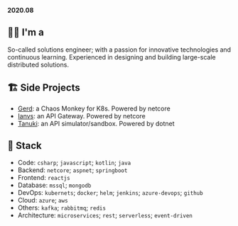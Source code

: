 **2020.08**
## 👨‍💻 I'm a 
So-called solutions engineer; with a passion for innovative technologies and continuous learning. Experienced in designing and building large-scale distributed solutions.

## 🏗 Side Projects
- [Gerd](https://github.com/onyx-ws/gerd): a Chaos Monkey for K8s. Powered by netcore
- [Ianvs](https://github.com/onyx-ws/ianvs): an API Gateway. Powered by netcore
- [Tanuki](https://github.com/onyx-ws/tanuki): an API simulator/sandbox. Powered by dotnet

## 🥞 Stack
* Code: `csharp`; `javascript`; `kotlin`; `java`
* Backend: `netcore`; `aspnet`; `springboot`
* Frontend: `reactjs`
* Database: `mssql`; `mongodb`
* DevOps: `kubernets`; `docker`; `helm`; `jenkins`; `azure-devops`; `github`
* Cloud: `azure`; `aws`
* Others: `kafka`; `rabbitmq`; `redis`
* Architecture: `microservices`; `rest`; `serverless`; `event-driven`
<!--
**mohammad-shaddad/mohammad-shaddad** is a ✨ _special_ ✨ repository because its `README.md` (this file) appears on your GitHub profile.

Here are some ideas to get you started:

- 🔭 I’m currently working on ...
- 🌱 I’m currently learning ...
- 👯 I’m looking to collaborate on ...
- 🤔 I’m looking for help with ...
- 💬 Ask me about ...
- 📫 How to reach me: ...
- 😄 Pronouns: ...
- ⚡ Fun fact: ...
-->

